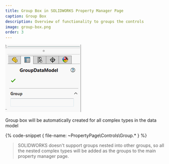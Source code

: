 ```yaml
---
title: Group Box in SOLIDWORKS Property Manager Page
caption: Group Box
description: Overview of functionality to groups the controls
image: group-box.png
order: 3
---
```

![Group box created from the complex type](group-box.png)

Group box will be automatically created for all complex types in the data model

{% code-snippet { file-name: ~PropertyPage\Controls\Group.* } %}

> SOLIDWORKS doesn't support groups nested into other groups, so all the nested complex types will be added as the groups to the main property manager page.
